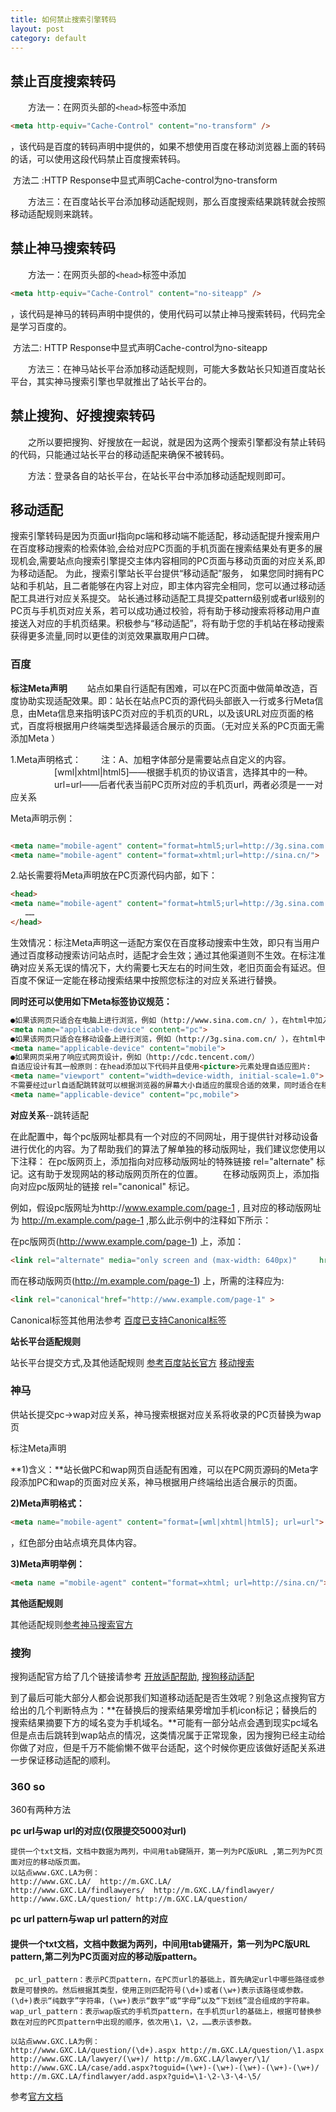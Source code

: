 ```yaml
---
title: 如何禁止搜索引擎转码
layout: post
category: default
---
```

## 禁止百度搜索转码

　　方法一：在网页头部的`<head>`标签中添加

```html
<meta http-equiv="Cache-Control" content="no-transform" />
```

，该代码是百度的转码声明中提供的，如果不想使用百度在移动浏览器上面的转码的话，可以使用这段代码禁止百度搜索转码。

​	方法二 :HTTP Response中显式声明Cache-control为no-transform

　　方法三：在百度站长平台添加移动适配规则，那么百度搜索结果跳转就会按照移动适配规则来跳转。

## 禁止神马搜索转码

　　方法一：在网页头部的`<head>`标签中添加

```html
<meta http-equiv="Cache-Control" content="no-siteapp" />
```

，该代码是神马的转码声明中提供的，使用代码可以禁止神马搜索转码，代码完全是学习百度的。

​	方法二: HTTP Response中显式声明Cache-control为no-siteapp

　　方法三：在神马站长平台添加移动适配规则，可能大多数站长只知道百度站长平台，其实神马搜索引擎也早就推出了站长平台的。

## 禁止搜狗、好搜搜索转码

　　之所以要把搜狗、好搜放在一起说，就是因为这两个搜索引擎都没有禁止转码的代码，只能通过站长平台的移动适配来确保不被转码。

　　方法：登录各自的站长平台，在站长平台中添加移动适配规则即可。

## 移动适配

  搜索引擎转码是因为页面url指向pc端和移动端不能适配，移动适配提升搜索用户在百度移动搜索的检索体验,会给对应PC页面的手机页面在搜索结果处有更多的展现机会,需要站点向搜索引擎提交主体内容相同的PC页面与移动页面的对应关系,即为移动适配。 
  为此，搜索引擎站长平台提供“移动适配”服务， 
   如果您同时拥有PC站和手机站，且二者能够在内容上对应，即主体内容完全相同，您可以通过移动适配工具进行对应关系提交。 
   站长通过移动适配工具提交pattern级别或者url级别的PC页与手机页对应关系，若可以成功通过校验，将有助于移动搜索将移动用户直接送入对应的手机页结果。积极参与“移动适配”，将有助于您的手机站在移动搜索获得更多流量,同时以更佳的浏览效果赢取用户口碑。

### 百度

**标注Meta声明**
　　站点如果自行适配有困难，可以在PC页面中做简单改造，百度协助实现适配效果。即：站长在站点PC页的源代码头部嵌入一行或多行Meta信息，由Meta信息来指明该PC页对应的手机页的URL，以及该URL对应页面的格式，百度将根据用户终端类型选择最适合展示的页面。（无对应关系的PC页面无需添加Meta ）

1.Meta声明格式：<meta name="mobile-agent" content="format=*[wml|xhtml|html5]*; url=**url**">
　　注：A、加粗字体部分是需要站点自定义的内容。
　　　　　[wml|xhtml|html5]——根据手机页的协议语言，选择其中的一种。
　　　　　url=url——后者代表当前PC页所对应的手机页url，两者必须是一一对应关系

Meta声明示例：

```html

<meta name="mobile-agent" content="format=html5;url=http://3g.sina.com.cn/">
<meta name="mobile-agent" content="format=xhtml;url=http://sina.cn/">    
```

2.站长需要将Meta声明放在PC页源代码内部，如下：

```html
<head>
<meta name="mobile-agent" content="format=html5;url=http://3g.sina.com.cn/">
　　……
</head>
```

生效情况：标注Meta声明这一适配方案仅在百度移动搜索中生效，即只有当用户通过百度移动搜索访问站点时，适配才会生效；通过其他渠道则不生效。在标注准确对应关系无误的情况下，大约需要七天左右的时间生效，老旧页面会有延迟。但百度不保证一定能在移动搜索结果中按照您标注的对应关系进行替换。

**同时还可以使用如下Meta标签协议规范：**

```html
●如果该网页只适合在电脑上进行浏览，例如（http://www.sina.com.cn/ ），在html中加入如下meta：
<meta name="applicable-device" content="pc">
●如果该网页只适合在移动设备上进行浏览，例如（http://3g.sina.com.cn/ ），在html中加入如下meta：
<meta name="applicable-device" content="mobile">
●如果网页采用了响应式网页设计，例如（http://cdc.tencent.com/）
自适应设计有其一般原则：在head添加以下代码并且使用<picture>元素处理自适应图片:
<meta name="viewport" content="width=device-width, initial-scale=1.0">
不需要经过url自适配跳转就可以根据浏览器的屏幕大小自适应的展现合适的效果，同时适合在移动设备和电脑上进行浏览，在html中加入如下meta：
<meta name="applicable-device" content="pc,mobile">
```
**对应关系**--跳转适配

在此配置中，每个pc版网址都具有一个对应的不同网址，用于提供针对移动设备进行优化的内容。为了帮助我们的算法了解单独的移动版网址，我们建议您使用以下注释：
在pc版网页上，添加指向对应移动版网址的特殊链接 rel="alternate" 标记。这有助于发现网站的移动版网页所在的位置。
　　在移动版网页上，添加指向对应pc版网址的链接 rel="canonical" 标记。

例如，假设pc版网址为http://www.example.com/page-1 , 且对应的移动版网址为 http://m.example.com/page-1 ,那么此示例中的注释如下所示：

在pc版网页(http://www.example.com/page-1) 上，添加：　　

```html
<link rel="alternate" media="only screen and (max-width: 640px)"     href="http://m.example.com/page-1" >
```

而在移动版网页(http://m.example.com/page-1) 上，所需的注释应为:

```html
<link rel="canonical"href="http://www.example.com/page-1" >
```

Canonical标签其他用法参考 <a href="https://ziyuan.baidu.com/wiki/112/" rel="nofollow" >百度已支持Canonical标签</a>

**站长平台适配规则**

站长平台提交方式,及其他适配规则   <a href ="https://ziyuan.baidu.com/college/courseinfo?id=156&page=4" rel="nofollow" >参考百度站长官方</a>  <a href="https://ziyuan.baidu.com/college/courseinfo?id=156" rel="nofollow" >移动搜索</a>

### 神马

供站长提交pc->wap对应关系，神马搜索根据对应关系将收录的PC页替换为wap页

标注Meta声明

**1)含义：**站长做PC和wap网页自适配有困难，可以在PC网页源码的Meta字段添加PC和wap的页面对应关系，神马根据用户终端给出适合展示的页面。

**2)Meta声明格式：**

```html
<meta name="mobile-agent" content="format=[wml|xhtml|html5]; url=url">
```

，红色部分由站点填充具体内容。

**3)Meta声明举例：**

```html
<meta name ="mobile-agent" content="format=xhtml; url=http://sina.cn/">
```

**其他适配规则**

其他适配规则<a href="http://zhanzhang.sm.cn/open/adapterGuide" rel="nofollow" >参考神马搜索官方</a>

### 搜狗

搜狗适配官方给了几个链接请参考 <a href="http://zhanzhang.sogou.com/index.php/help/web2wap" rel="nofollow" >开放适配帮助</a>,  <a href="http://zhanzhang.sogou.com/index.php/help/columnist?id=5&fr=toolhelp" rel="nofollow" >搜狗移动适配</a>

到了最后可能大部分人都会说那我们知道移动适配是否生效呢？别急这点搜狗官方给出的几个判断特点为：**在替换后的搜索结果旁增加手机icon标记；替换后的搜索结果摘要下方的域名变为手机域名。**可能有一部分站点会遇到现实pc域名但是点击后跳转到wap站点的情况，这类情况属于正常现象，因为搜狗已经主动给你做了对应，但是千万不能偷懒不做平台适配，这个时候你更应该做好适配关系进一步保证移动适配的顺利。

### 360 so

360有两种方法

**pc url与wap url的对应(仅限提交5000对url)**

```
提供一个txt文档，文档中数据为两列，中间用tab键隔开，第一列为PC版URL ,第二列为PC页面对应的移动版页面。
以站点www.GXC.LA为例：
http://www.GXC.LA/	http://m.GXC.LA/
http://www.GXC.LA/findlawyers/	http://m.GXC.LA/findlawyer/
http://www.GXC.LA/question/	http://m.GXC.LA/question/
```

**pc url pattern与wap url pattern的对应**

#### 提供一个txt文档，文档中数据为两列，中间用tab键隔开，第一列为PC版URL pattern,第二列为PC页面对应的移动版pattern。

```
 pc_url_pattern：表示PC页pattern，在PC页url的基础上，首先确定url中哪些路径或参数是可替换的。然后根据其类型，使用正则匹配符号(\d+)或者(\w+)表示该路径或参数。(\d+)表示“纯数字”字符串，(\w+)表示“数字”或“字母”以及“下划线”混合组成的字符串。
wap_url_pattern：表示wap版式的手机页pattern，在手机页url的基础上，根据可替换参数在对应的PC页pattern中出现的顺序，依次用\1，\2，……表示该参数。

以站点www.GXC.LA为例：
http://www.GXC.LA/question/(\d+).aspx http://m.GXC.LA/question/\1.aspx
http://www.GXC.LA/lawyer/(\w+)/ http://m.GXC.LA/lawyer/\1/
http://www.GXC.LA/case/add.aspx?toguid=(\w+)-(\w+)-(\w+)-(\w+)-(\w+)/ http://m.GXC.LA/findlawyer/add.aspx?guid=\1-\2-\3-\4-\5/
```

参考<a href="http://zhanzhang.so.com/sitetool/urlmap/submit" rel="nofollow" >官方文档</a>

